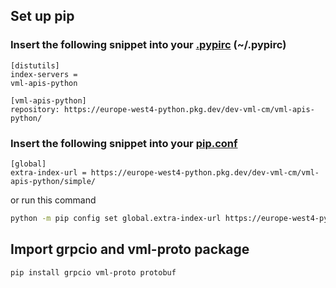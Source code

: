 ## Set up pip

### Insert the following snippet into your [.pypirc](https://packaging.python.org/en/latest/specifications/pypirc/) (~/.pypirc)

```pypi
[distutils]
index-servers =
vml-apis-python

[vml-apis-python]
repository: https://europe-west4-python.pkg.dev/dev-vml-cm/vml-apis-python/

```

### Insert the following snippet into your [pip.conf](https://pip.pypa.io/en/stable/cli/pip_config/)

```
[global]
extra-index-url = https://europe-west4-python.pkg.dev/dev-vml-cm/vml-apis-python/simple/
```

or run this command

```bash
python -m pip config set global.extra-index-url https://europe-west4-python.pkg.dev/dev-vml-cm/vml-apis-python/simple/
```

## Import grpcio and vml-proto package

```
pip install grpcio vml-proto protobuf
```
